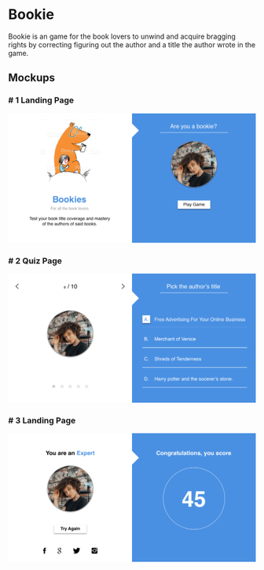 # Bookie

Bookie is an game for the book lovers to unwind and acquire bragging 
rights by correcting figuring out the author and a title the author
wrote in the game.

## Mockups

### # 1 Landing Page
![Landing Page](https://raw.githubusercontent.com/samuelkubai/bookie/master/designs/LandingPage-Desktop.png)


### # 2 Quiz Page
![Quiz Page](https://raw.githubusercontent.com/samuelkubai/bookie/master/designs/QuizPage-Desktop.png)

### # 3 Landing Page
![Landing Page](https://raw.githubusercontent.com/samuelkubai/bookie/master/designs/ScorePage-Desktop.png)


